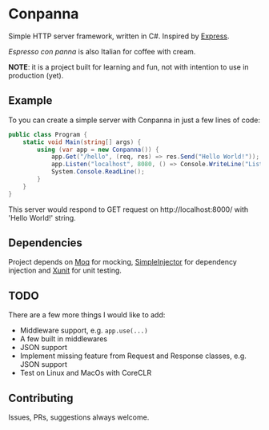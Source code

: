 # Conpanna

Simple HTTP server framework, written in C#. Inspired by [Express](https://github.com/strongloop/express).

*Espresso con panna* is also Italian for coffee with cream.

**NOTE**: it is a project built for learning and fun, not with intention to use in production (yet).
## Example

To you can create a simple server with Conpanna in just a few lines of code:

```csharp
public class Program {
    static void Main(string[] args) {
        using (var app = new Conpanna()) {
            app.Get("/hello", (req, res) => res.Send("Hello World!"));
            app.Listen("localhost", 8080, () => Console.WriteLine("Listening on http://localhost:8080"));
            System.Console.ReadLine();
        }
    }
}
```

This server would respond to GET request on http://localhost:8000/ with 'Hello World!' string.

## Dependencies

Project depends on [Moq](https://github.com/Moq/moq) for mocking, [SimpleInjector](https://simpleinjector.org/index.html) for dependency injection and [Xunit](http://xunit.github.io/) for unit testing.

## TODO

There are a few more things I would like to add:
* Middleware support, e.g. ```app.use(...)```
* A few built in middlewares
* JSON support
* Implement missing feature from Request and Response classes, e.g. JSON support
* Test on Linux and MacOs with CoreCLR

## Contributing
Issues, PRs, suggestions always welcome.
